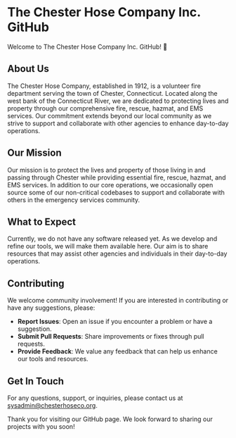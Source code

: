 # The Chester Hose Company Inc. GitHub

Welcome to The Chester Hose Company Inc. GitHub! 🚒

## About Us

The Chester Hose Company, established in 1912, is a volunteer fire department serving the town of Chester, Connecticut. Located along the west bank of the Connecticut River, we are dedicated to protecting lives and property through our comprehensive fire, rescue, hazmat, and EMS services. Our commitment extends beyond our local community as we strive to support and collaborate with other agencies to enhance day-to-day operations.

## Our Mission

Our mission is to protect the lives and property of those living in and passing through Chester while providing essential fire, rescue, hazmat, and EMS services. In addition to our core operations, we occasionally open source some of our non-critical codebases to support and collaborate with others in the emergency services community.

## What to Expect

Currently, we do not have any software released yet. As we develop and refine our tools, we will make them available here. Our aim is to share resources that may assist other agencies and individuals in their day-to-day operations.

## Contributing

We welcome community involvement! If you are interested in contributing or have any suggestions, please:

- **Report Issues**: Open an issue if you encounter a problem or have a suggestion.
- **Submit Pull Requests**: Share improvements or fixes through pull requests.
- **Provide Feedback**: We value any feedback that can help us enhance our tools and resources.

## Get In Touch

For any questions, support, or inquiries, please contact us at [sysadmin@chesterhoseco.org](mailto:sysadmin@chesterhoseco.org).

Thank you for visiting our GitHub page. We look forward to sharing our projects with you soon!
